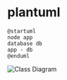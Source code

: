 # plantuml
```plantuml
@startuml
node app
database db
app - db
@enduml
```

![Class Diagram](http://www.plantuml.com/plantuml/proxy?src=https://raw.githubusercontent.com/Zingam/Markdown-Document-UML-Use-Test/master/UML/Instance.puml)
